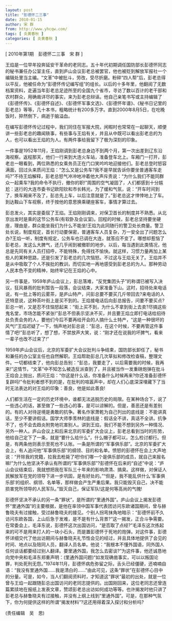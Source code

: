 ```yaml
---
layout: post
title: "彭德怀二三事"
date: 2010-01-15
author: 宋 群
from: http://www.yhcqw.com/
tags: [ 炎黄春秋 ]
categories: [ 炎黄春秋 ]
---
```



[ 2010年第1期　彭德怀二三事　宋 群 ]


王焰是一位早年投奔延安干革命的老同志。五十年代初期调任国防部长彭德怀同志的秘书兼任办公室主任，直到庐山会议彭老总被罢官，他也被贬到解放军报社一个编辑处里当主编。“文革”中被批斗，劳改，受尽折磨。粉碎“四人帮”后，彭老总得以平反，他被任命为“彭德怀传记编写组”的组长。以后的十多年里，他翻阅了无数档案资料，走遍当年彭老总足迹所至的全国九个省市，寻访了数以百计的老干部和农村群众，用确凿详尽的事实，来为彭老总辩诬。他自己亲笔书写或主持编辑了《彭德怀传》、《彭德怀自述》、《彭德怀军事文选》、《彭德怀年谱》、《秘书日记里的彭老总》等等，几十本书，粗略统计有200多万字。直到2000年8月5日，在吃晚饭时，猝然倒下，病逝于脑溢血。


在编写彭德怀传记过程中，我们同住在军报大院，闲暇时也常常在一起聊天，顺便讲一些彭老总的趣闻轶事，有些事与王焰有关，并且从中既可以看出彭老总的为人，也可以看出王焰的为人。有两件事给我留下了极为深刻的印象。


一件事是1952年11月，王焰刚调到彭老总身边不到两个月，第一次出差到辽东沿海视察。返程那天，他们一行来到大连火车站，准备登车北上。车厢门一打开，彭老总一眼看到，两位熟悉的女乘务员正在门口笑吟吟地迎接他们。彭老总登时怒容满面，回过头来质问王焰：“怎么又是公务车?我不是早就告诉你要坐普通客车走吗?”不待王焰解释，彭老总怒气冲冲地冲着他大声斥责说：“为什么我们不能同群众一起乘车?我的命令不执行，撤你的职!”周围的空气凝固了，人们都感到十分尴尬：送行的大连市委书记欧阳钦和市长韩光，为了缓和气氛，说：“开车时间到了，换车厢来不及了，彭总先上车，以后注意就是了。”彭老总这才悻悻地上了车。到达鞍山下车视察，终于按他的意思换乘硬座客车，事情才算过去。


彭总发火，其实是委屈了王焰。王焰刚刚调来，对保卫首长的制度并不熟悉。从北京出发时是乘的这节公务车(有软卧及会议室)。回程的时候，彭老总坚持要坐硬座，理由是，群众能坐我们为什么不能坐!王焰为此同随行的警卫处长商量。警卫处长说，制度规定，首长行动要保密，普通客车人员复杂，万一安全出了问题怎么办?王焰一听，制度有规定，公务车也已调在大连，就答应不变了。哪想却惹恼了彭老总，发这么大脾气，还几乎闹到被撤职的地步。以后，每当遇到此类情况，他总是先同有关人员打招呼，不能特殊，免得找不愉快。就这样，习惯力量再加上某些人的某种思路，还是引发了彭老总的几次恼怒。不过这与王焰无关了。王焰并不是从中吸取了个人不挨批的教训，而切实地一再地感受到彭老总的为人。那种劳动人民本色不变的精神，始终牢记在王焰的心中。


另一件事是，1959年庐山会议上，彭总落难，“反党集团头子”的称谓已被写入决议，狂风暴雨的批判暂告一段落，会议结束，大家准备下山。这时，招待处来电话说，有一批上等的云雾茶，是庐山特产，问彭总要不要买几斤带回去?来电话的人还特意说，这种茶叶街上是买不到的。王焰接电话后向彭总报告，问要不要买点?彭总一听，又是忍不住恼怒起来：“街上买不到，为什么不拿到街上去卖?尽搞这些鬼名堂，市场怎能不紧张!”彭总不但表示坚决不买，并且要王焰立即打电话给招待处负责会务的人，要他们今后不要再给开会的人搞什么土特产，“这是一种很坏的风气!”王焰迟疑了一下，悄声地对彭总说：“彭总，在这个时候，不要再管这件事情了吧!”彭总听了，想了想，不禁放声大笑，说：“刚才还在说我的坏脾气，看来一辈子也改不过来了!”


1959年庐山会议后，北京的军委扩大会议批判斗争结束，国防部长卸任了，秘书和兼任的办公室主任也自然解职。王焰帮助彭总几次草拟和修改检查稿，整理文件。一切都结束了，他向彭总告别：“彭总，我要走了，以后需要我的时候，我再来!”这情节，“文革”中不知怎么被造反派查到了，并且被当作一发重磅炮弹在批斗王焰会上抛出，质问王焰：“你这是什么话，你准备什么时候再来?你还准备彭德怀复辟吗!”令批判者想不到的是，在批判的喧嚣声中，却在人们心底深深埋藏下了当时无法表达的对王焰的印象：善良，他是如此善良!


人们都生活在一定的历史环境中，谁都无法逃脱历史的局限。在某种场合下，说了一些违心的话，甚至做了一些违心的事，是可以谅解的。但是，善恶还是有差别的。有的人对待逆境是勇敢的抗争。著名作家萧乾为自己列出的底线是：不能讲真话，至少不要讲假话。国学大师季羡林的底线是：假话全不讲，真话不全讲。抗争不了，也不会去趋炎附势地坑害别人。讲到王焰，我们不能不想到另外一种情况、另外一种人。庐山会议上和后来北京的军委扩大会议上，彭老总看到当时的形势，他给自己定下了一条，就是“要什么给什么”，什么帽子都可以，怎么检讨都行。但是，有两条他则表示至死也不认账。一条是所谓的“军事俱乐部”。北京的军委扩大会上，有人追问他“军事俱乐部”的纲领、目的和名单。愤怒的彭德怀在会上大声地说：“开除我的党籍，拉我去枪毙了吧!你们哪一个是俱乐部的成员，就自己来报名嘛!”为什么他坚决不承认有所谓的“军事俱乐部”?彭德怀在后来的“自述”中说：“庐山会议结束后，我就想把我在军队三十年来的影响肃清、搞臭。这样做，对保证人民解放军在党的领导下进一步巩固，是有好处的。”“但是，我不能乱供什么‘军事俱乐部’的组织、纲领、名单等，那样做会产生严重后果。我只能毁灭自己，决不能损害党所领导的人民军队。”毁灭自己，保证军队!这是何等高尚的气魄!


彭德怀坚决不承认的另一条“罪状”，是所谓的“里通外国”。庐山会议上揭发彭德怀“里通外国”的主要根据，是他在率领中国军事代表团访问东欧诸国期间，曾与赫鲁晓夫有过接触，受过赫鲁晓夫的接见。个别人拐弯抹角地暗示：“彭德怀前不久访问东欧各国，上山后急于发难，是不是有什么背景?”这一揭发，正合斗争需要。在常委会上，毛泽东说，彭德怀这次出国访问，“是否取了点经?”毛泽东这次拣起来的可不是用来打人的一块小石头，而是置彭德怀于死地的炮弹。对这件事，彭德怀详细交代了他出访期间与赫鲁晓夫礼节性会见的经过，并且具体地提供了会见的时间、地点以及陪同人员，翻译人员名单。他说：“我根本不懂外国语，同外国人任何谈话都要经过别人翻译。要里通外国，我怎么去密谈?”为这件事，他还诚恳地向党中央和毛泽东郑重声明：(里通外国问题)“如发现确凿事实，可以以叛国论罪，判处死刑无怨。”1974年11月，彭德怀病危弥留之际，舌头已经僵硬，还喃喃自语：“我没有里通外国……我是清白的……”由此可见，这条“罪状”在彭德怀心目中的分量。可是，如今，当人们翻阅资料时，才知道这“罪状”最初的出处，就是一位曾与王焰一起跟随彭总出国访问的老同志提供的。出国刚回来，这位老同志还曾连篇累牍地在报纸上发表文章，赞颂彭老总出访如何成功等等。也许揭发时他只讲了彭老总与赫鲁晓夫有过接触，并没有上纲上线到“里通外国”。可是，在那种气氛下，你为何提供这样的所谓“揭发材料”?这还用得着深入探讨和分析吗?

(责任编辑　吴　思)


